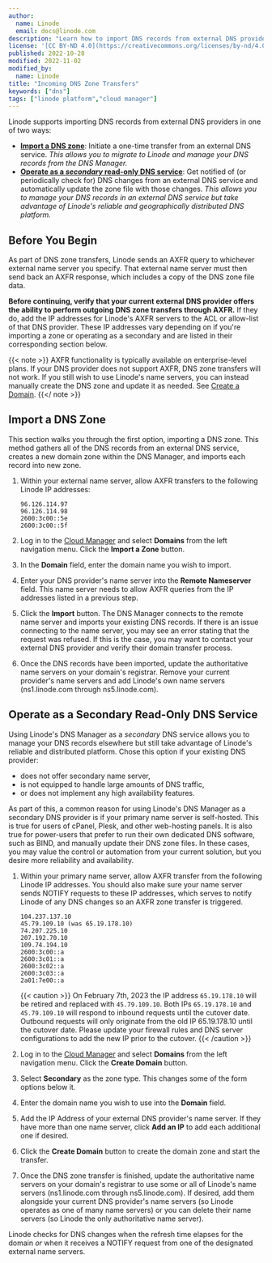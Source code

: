 ```yaml
---
author:
  name: Linode
  email: docs@linode.com
description: "Learn how to import DNS records from external DNS providers by using AXFR transfers"
license: '[CC BY-ND 4.0](https://creativecommons.org/licenses/by-nd/4.0)'
published: 2022-10-28
modified: 2022-11-02
modified_by:
  name: Linode
title: "Incoming DNS Zone Transfers"
keywords: ["dns"]
tags: ["linode platform","cloud manager"]
---
```


Linode supports importing DNS records from external DNS providers in one of two ways:

- [**Import a DNS zone**](#import-a-dns-zone): Initiate a one-time transfer from an external DNS service. *This allows you to migrate to Linode and manage your DNS records from the DNS Manager.*
- [**Operate as a *secondary* read-only DNS service**](#operate-as-a-secondary-read-only-dns-service): Get notified of (or periodically check for) DNS changes from an external DNS service and automatically update the zone file with those changes. *This allows you to manage your DNS records in an external DNS service but take advantage of Linode's reliable and geographically distributed DNS platform.*

## Before You Begin

As part of DNS zone transfers, Linode sends an AXFR query to whichever external name server you specify. That external name server must then send back an AXFR response, which includes a copy of the DNS zone file data.

**Before continuing, verify that your current external DNS provider offers the ability to perform outgoing DNS zone transfers through AXFR.** If they do, add the IP addresses for Linode's AXFR servers to the ACL or allow-list of that DNS provider. These IP addresses vary depending on if you're importing a zone or operating as a secondary and are listed in their corresponding section below.

{{< note >}}
AXFR functionality is typically available on enterprise-level plans. If your DNS provider does not support AXFR, DNS zone transfers will not work. If you still wish to use Linode's name servers, you can instead manually create the DNS zone and update it as needed. See [Create a Domain](/docs/products/networking/dns-manager/guides/create-domain/).
{{</ note >}}

## Import a DNS Zone

This section walks you through the first option, importing a DNS zone. This method gathers all of the DNS records from an external DNS service, creates a new domain zone within the DNS Manager, and imports each record into new zone.

1. Within your external name server, allow AXFR transfers to the following Linode IP addresses:

    ```
    96.126.114.97
    96.126.114.98
    2600:3c00::5e
    2600:3c00::5f
    ```

1. Log in to the [Cloud Manager](https://cloud.linode.com/) and select **Domains** from the left navigation menu. Click the **Import a Zone** button.

1. In the **Domain** field, enter the domain name you wish to import.

1. Enter your DNS provider's name server into the **Remote Nameserver** field. This name server needs to allow AXFR queries from the IP addresses listed in a previous step.

1.  Click the **Import** button. The DNS Manager connects to the remote name server and imports your existing DNS records. If there is an issue connecting to the name server, you may see an error stating that the request was refused. If this is the case, you may want to contact your external DNS provider and verify their domain transfer process.

1. Once the DNS records have been imported, update the authoritative name servers on your domain's registrar. Remove your current provider's name servers and add Linode's own name servers (ns1.linode.com through ns5.linode.com).

## Operate as a Secondary Read-Only DNS Service

Using Linode's DNS Manager as a *secondary* DNS service allows you to manage your DNS records elsewhere but still take advantage of Linode's reliable and distributed platform. Chose this option if your existing DNS provider:

- does not offer secondary name server,
- is not equipped to handle large amounts of DNS traffic,
- or does not implement any high availability features.

As part of this, a common reason for using Linode's DNS Manager as a secondary DNS provider is if your primary name server is self-hosted. This is true for users of cPanel, Plesk, and other web-hosting panels. It is also true for power-users that prefer to run their own dedicated DNS software, such as BIND, and manually update their DNS zone files. In these cases, you may value the control or automation from your current solution, but you desire more reliability and availability.

1. Within your primary name server, allow AXFR transfer from the following Linode IP addresses. You should also make sure your name server sends NOTIFY requests to these IP addresses, which serves to notify Linode of any DNS changes so an AXFR zone transfer is triggered.

    ```
    104.237.137.10
    45.79.109.10 (was 65.19.178.10)
    74.207.225.10
    207.192.70.10
    109.74.194.10
    2600:3c00::a
    2600:3c01::a
    2600:3c02::a
    2600:3c03::a
    2a01:7e00::a
    ```

    {{< caution >}}
On February 7th, 2023 the IP address `65.19.178.10` will be retired and replaced with `45.79.109.10`. Both IPs `65.19.178.10` and `45.79.109.10` will respond to inbound requests until the cutover date. Outbound requests will only originate from the old IP 65.19.178.10 until the cutover date. Please update your firewall rules and DNS server configurations to add the new IP prior to the cutover.
{{< /caution >}}

1. Log in to the [Cloud Manager](https://cloud.linode.com/) and select **Domains** from the left navigation menu. Click the **Create Domain** button.

1. Select **Secondary** as the zone type. This changes some of the form options below it.

1. Enter the domain name you wish to use into the **Domain** field.

1. Add the IP Address of your external DNS provider's name server. If they have more than one name server, click **Add an IP** to add each additional one if desired.

1. Click the **Create Domain** button to create the domain zone and start the transfer.

1. Once the DNS zone transfer is finished, update the authoritative name servers on your domain's registrar to use some or all of Linode's name servers (ns1.linode.com through ns5.linode.com). If desired, add them alongside your current DNS provider's name servers (so Linode operates as one of many name servers) or you can delete their name servers (so Linode the only authoritative name server).

Linode checks for DNS changes when the refresh time elapses for the domain *or* when it receives a NOTIFY request from one of the designated external name servers.